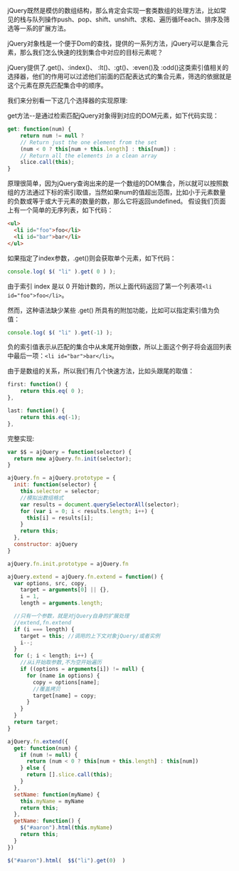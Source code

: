 jQuery既然是模仿的数组结构，那么肯定会实现一套类数组的处理方法，比如常见的栈与队列操作push、pop、shift、unshift、求和、遍历循环each、排序及筛选等一系的扩展方法。

jQuery对象栈是一个便于Dom的查找，提供的一系列方法，jQuery可以是集合元素，那么我们怎么快速的找到集合中对应的目标元素呢？

jQuery提供了.get()、:index()、 :lt()、:gt()、:even()及 :odd()这类索引值相关的选择器，他们的作用可以过滤他们前面的匹配表达式的集合元素，筛选的依据就是这个元素在原先匹配集合中的顺序。

我们来分别看一下这几个选择器的实现原理:

get方法--是通过检索匹配jQuery对象得到对应的DOM元素，如下代码实现：

```js
get: function(num) {
    return num != null ?
    // Return just the one element from the set
    (num < 0 ? this[num + this.length] : this[num]) :
    // Return all the elements in a clean array
    slice.call(this);
}
```

原理很简单，因为jQuery查询出来的是一个数组的DOM集合，所以就可以按照数组的方法通过下标的索引取值，当然如果num的值超出范围，比如小于元素数量的负数或等于或大于元素的数量的数，那么它将返回undefined。 假设我们页面上有一个简单的无序列表，如下代码：

```html
<ul>
  <li id="foo">foo</li>
  <li id="bar">bar</li>
</ul>
```

如果指定了index参数，.get()则会获取单个元素，如下代码：

```js
console.log( $( "li" ).get( 0 ) );
```

由于索引 index 是以 0 开始计数的，所以上面代码返回了第一个列表项`<li id="foo">foo</li>`。

然而，这种语法缺少某些 .get() 所具有的附加功能，比如可以指定索引值为负值：

```js
console.log( $( "li" ).get(-1) );
```

负的索引值表示从匹配的集合中从末尾开始倒数，所以上面这个例子将会返回列表中最后一项：`<li id="bar">bar</li>`。

由于是数组的关系，所以我们有几个快速方法，比如头跟尾的取值：

```js
first: function() {
    return this.eq( 0 );
},

last: function() {
    return this.eq(-1);
},
```

完整实现:

```js
var $$ = ajQuery = function(selector) {
  return new ajQuery.fn.init(selector);
}

ajQuery.fn = ajQuery.prototype = {
  init: function(selector) {
    this.selector = selector;
    //模拟出数组格式
    var results = document.querySelectorAll(selector);
    for (var i = 0; i < results.length; i++) {
      this[i] = results[i];
    }
    return this;
  },
  constructor: ajQuery
}

ajQuery.fn.init.prototype = ajQuery.fn

ajQuery.extend = ajQuery.fn.extend = function() {
  var options, src, copy,
    target = arguments[0] || {},
    i = 1,
    length = arguments.length;

  //只有一个参数，就是对jQuery自身的扩展处理
  //extend,fn.extend
  if (i === length) {
    target = this; //调用的上下文对象jQuery/或者实例
    i--;
  }
  for (; i < length; i++) {
    //从i开始取参数,不为空开始遍历
    if ((options = arguments[i]) != null) {
      for (name in options) {
        copy = options[name];
        //覆盖拷贝
        target[name] = copy;
      }
    }
  }
  return target;
}

ajQuery.fn.extend({
  get: function(num) {
    if (num != null) {
      return (num < 0 ? this[num + this.length] : this[num])
    } else {
      return [].slice.call(this);
    }
  },
  setName: function(myName) {
    this.myName = myName
    return this;
  },
  getName: function() {
    $("#aaron").html(this.myName)
    return this;
  }
})

$("#aaron").html(  $$("li").get(0)  )
```